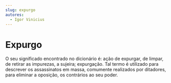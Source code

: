 ```yaml
---
slug: expurgo
autores: 
  - Igor Vinicius
---
```


# Expurgo
O seu significado encontrado no dicionário é: ação de expurgar, de limpar, de retirar as
impurezas, a sujeira; expurgação. Tal termo é utilizado para descrever os assassinatos em massa,
comumente realizados por ditadores, para eliminar a oposição, os contrários ao seu poder.

